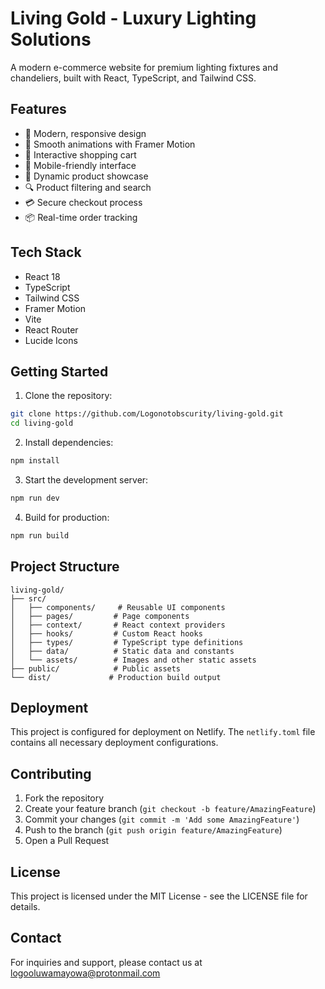 # Living Gold - Luxury Lighting Solutions

A modern e-commerce website for premium lighting fixtures and chandeliers, built with React, TypeScript, and Tailwind CSS.

## Features

- 🌟 Modern, responsive design
- 💫 Smooth animations with Framer Motion
- 🛒 Interactive shopping cart
- 📱 Mobile-friendly interface
- 🎨 Dynamic product showcase
- 🔍 Product filtering and search
- 💳 Secure checkout process
- 📦 Real-time order tracking

## Tech Stack

- React 18
- TypeScript
- Tailwind CSS
- Framer Motion
- Vite
- React Router
- Lucide Icons

## Getting Started

1. Clone the repository:
```bash
git clone https://github.com/Logonotobscurity/living-gold.git
cd living-gold
```

2. Install dependencies:
```bash
npm install
```

3. Start the development server:
```bash
npm run dev
```

4. Build for production:
```bash
npm run build
```

## Project Structure

```
living-gold/
├── src/
│   ├── components/     # Reusable UI components
│   ├── pages/         # Page components
│   ├── context/       # React context providers
│   ├── hooks/         # Custom React hooks
│   ├── types/         # TypeScript type definitions
│   ├── data/          # Static data and constants
│   └── assets/        # Images and other static assets
├── public/            # Public assets
└── dist/             # Production build output
```

## Deployment

This project is configured for deployment on Netlify. The `netlify.toml` file contains all necessary deployment configurations.

## Contributing

1. Fork the repository
2. Create your feature branch (`git checkout -b feature/AmazingFeature`)
3. Commit your changes (`git commit -m 'Add some AmazingFeature'`)
4. Push to the branch (`git push origin feature/AmazingFeature`)
5. Open a Pull Request

## License

This project is licensed under the MIT License - see the LICENSE file for details.

## Contact

For inquiries and support, please contact us at logooluwamayowa@protonmail.com 